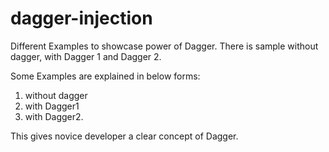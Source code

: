 # dagger-injection
Different Examples to showcase power of Dagger. There is sample without dagger, with Dagger 1 and Dagger 2.

Some Examples are explained in below forms:
 1. without dagger 
 2. with Dagger1 
 3. with Dagger2.

This gives novice developer a clear concept of Dagger.
